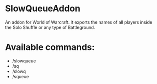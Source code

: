 # SlowQueueAddon
An addon for World of Warcraft. It exports the names of all players inside the Solo Shuffle or any type of Battleground.

# Available commands:
- /slowqueue
- /sq
- /slowq
- /squeue
